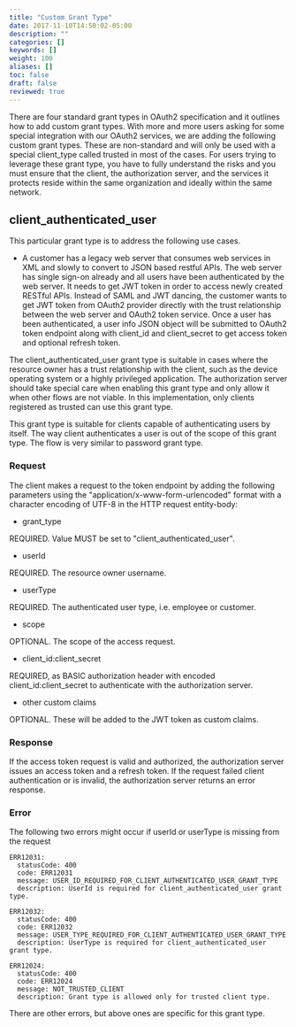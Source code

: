 ```yaml
---
title: "Custom Grant Type"
date: 2017-11-10T14:50:02-05:00
description: ""
categories: []
keywords: []
weight: 100
aliases: []
toc: false
draft: false
reviewed: true
---
```



There are four standard grant types in OAuth2 specification and it outlines how to add custom grant types. With more and more users asking for some special integration with our OAuth2 services, we are adding the following custom grant types. These are non-standard and will only be used with a special client_type called trusted in most of the cases. For users trying to leverage these grant type, you have to fully understand the risks and you must ensure that the client, the authorization server, and the services it protects reside within the same organization and ideally within the same network.  

## client_authenticated_user

This particular grant type is to address the following use cases. 

* A customer has a legacy web server that consumes web services in XML and slowly to convert to JSON based restful APIs. The web server has single sign-on already and all users have been authenticated by the web server. It needs to get JWT token in order to access newly created RESTful APIs. Instead of SAML and JWT dancing, the customer wants to get JWT token from OAuth2 provider directly with the trust relationship between the web server and OAuth2 token service. Once a user has been authenticated, a user info JSON object will be submitted to OAuth2 token endpoint along with client_id and client_secret to get access token and optional refresh token.

The client_authenticated_user grant type is suitable in cases where the resource owner has a trust relationship with the client, such as the device operating system or a highly privileged application. The authorization server should take special care when enabling this grant type and only allow it when other flows are not viable. In this implementation, only clients registered as trusted can use this grant type. 

This grant type is suitable for clients capable of authenticating users by itself. The way client authenticates a user is out of the scope of this grant type. The flow is very similar to password grant type.

### Request

The client makes a request to the token endpoint by adding the following parameters using the "application/x-www-form-urlencoded" format with a character encoding of UTF-8 in the HTTP request entity-body:

* grant_type
         
REQUIRED. Value MUST be set to "client_authenticated_user".

* userId

REQUIRED. The resource owner username.

* userType

REQUIRED. The authenticated user type, i.e. employee or customer.

* scope
         
OPTIONAL. The scope of the access request.

* client_id:client_secret
         
REQUIRED, as BASIC authorization header with encoded client_id:client_secret 
to authenticate with the authorization server.

* other custom claims

OPTIONAL. These will be added to the JWT token as custom claims. 

### Response

If the access token request is valid and authorized, the authorization server issues an access token and a refresh token. If the request failed client authentication or is invalid, the authorization server returns an error response.


### Error

The following two errors might occur if userId or userType is missing from the request

```
ERR12031:
  statusCode: 400
  code: ERR12031
  message: USER_ID_REQUIRED_FOR_CLIENT_AUTHENTICATED_USER_GRANT_TYPE
  description: UserId is required for client_authenticated_user grant type.

ERR12032:
  statusCode: 400
  code: ERR12032
  message: USER_TYPE_REQUIRED_FOR_CLIENT_AUTHENTICATED_USER_GRANT_TYPE
  description: UserType is required for client_authenticated_user grant type.

ERR12024:
  statusCode: 400
  code: ERR12024
  message: NOT_TRUSTED_CLIENT
  description: Grant type is allowed only for trusted client type.

```

There are other errors, but above ones are specific for this grant type. 

